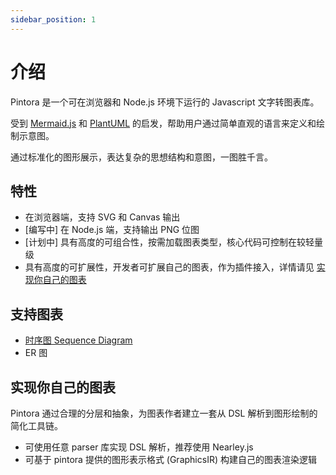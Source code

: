 ```yaml
---
sidebar_position: 1
---
```


# 介绍

Pintora 是一个可在浏览器和 Node.js 环境下运行的 Javascript 文字转图表库。

受到 [Mermaid.js](https://mermaid-js.github.io/mermaid/#/) 和 [PlantUML](https://plantuml.com/) 的启发，帮助用户通过简单直观的语言来定义和绘制示意图。

通过标准化的图形展示，表达复杂的思想结构和意图，一图胜千言。

## 特性

- 在浏览器端，支持 SVG 和 Canvas 输出
- \[编写中\] 在 Node.js 端，支持输出 PNG 位图
- \[计划中\] 具有高度的可组合性，按需加载图表类型，核心代码可控制在较轻量级
- 具有高度的可扩展性，开发者可扩展自己的图表，作为插件接入，详情请见 [实现你自己的图表](#实现你自己的图表)

## 支持图表

- [时序图 Sequence Diagram](./diagrams/sequence-diagram)
- ER 图

## 实现你自己的图表

Pintora 通过合理的分层和抽象，为图表作者建立一套从 DSL 解析到图形绘制的简化工具链。

- 可使用任意 parser 库实现 DSL 解析，推荐使用 Nearley.js
- 可基于 pintora 提供的图形表示格式 (GraphicsIR) 构建自己的图表渲染逻辑
